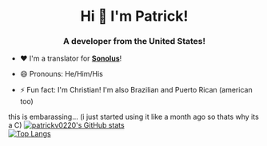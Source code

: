 <h1 align="center">Hi 👋 I'm Patrick!</h1>
<h3 align="center">A developer from the United States!</h3>

- ❤️ I'm a translator for **[Sonolus](https://sonolus.com)**!
  
- 😄 Pronouns: He/Him/His

- ⚡ Fun fact: I'm Christian! I'm also Brazilian and Puerto Rican (american too)

this is embarassing... (i just started using it like a month ago so thats why its a C)
[![patrickv0220's GitHub stats](https://github-readme-stats.vercel.app/api?username=patrickv0220&show_icons=true&title_color=48b0d5&icon_color=48b0d5#gh-light-mode-only)](https://github.com/anuraghazra/github-readme-stats)  
[![Top Langs](https://github-readme-stats.vercel.app/api/top-langs/?username=patrickv0220&layout=compact&title_color=48b0d5&icon_color=48b0d5#gh-light-mode-only)](https://github.com/anuraghazra/github-readme-stats)  
<!--
**patrickv0220/patrickv0220** is a ✨ _special_ ✨ repository because its `README.md` (this file) appears on your GitHub profile.

Here are some ideas to get you started:

- 🔭 I’m currently working on ...
- 🌱 I’m currently learning ...
- 👯 I’m looking to collaborate on ...
- 🤔 I’m looking for help with ...
- 💬 Ask me about ...
- 📫 How to reach me: ...
- 😄 Pronouns: ...
- ⚡ Fun fact: ...
-->
